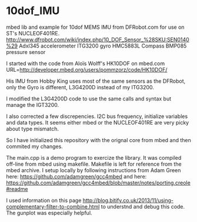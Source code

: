 10dof_IMU
=========

mbed lib and example for 10dof MEMS IMU from DFRobot.com for use on ST's NUCLEOF401RE.
http://www.dfrobot.com/wiki/index.php/10_DOF_Sensor_%28SKU:SEN0140%29
    Adxl345 accelerometer
    ITG3200 gyro
    HMC5883L Compass
    BMP085 pressure sensor

I started with the code from Aloïs Wolff's HK10DOF on mbed.com
URL=http://developer.mbed.org/users/pommzorz/code/HK10DOF/

His IMU from Hobby King uses most of the same sensors as the DFRobot,
only the Gyro is different, L3G4200D instead of my ITG3200.

I modified the L3G4200D code to use the same calls and syntax but manage
the IGT3200.

I also corrected a few discrepencies. I2C bus frequency, initialize variables and 
data types. It seems either mbed or the NUCLEOF401RE are very picky about type mismatch.

So I have initialized this repository with the orignal core from mbed and 
then commited my changes.

The main.cpp is a demo program to exercize the library. It was compiled off-line from mbed 
using makefile. Makefile is left for reference from the mbed archive. I setup locally by following 
instructions from Adam Green here: https://github.com/adamgreen/gcc4mbed  and here: https://github.com/adamgreen/gcc4mbed/blob/master/notes/porting.creole#readme

I used information on this page http://blog.bitify.co.uk/2013/11/using-complementary-filter-to-combine.html
to understnd and debug this code. The gunplot was especially helpful.
